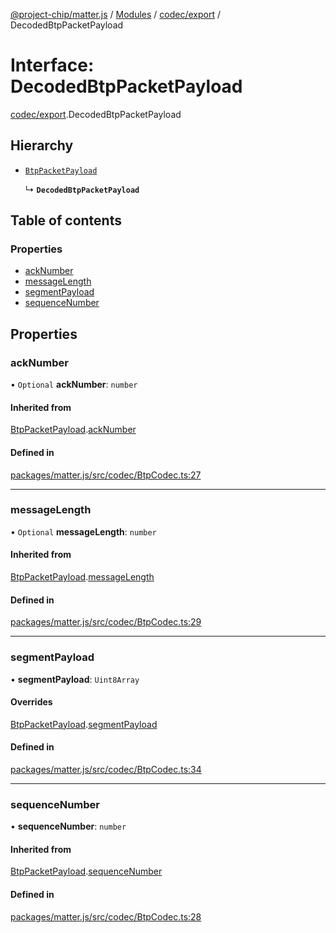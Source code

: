 [@project-chip/matter.js](../README.md) / [Modules](../modules.md) / [codec/export](../modules/codec_export.md) / DecodedBtpPacketPayload

# Interface: DecodedBtpPacketPayload

[codec/export](../modules/codec_export.md).DecodedBtpPacketPayload

## Hierarchy

- [`BtpPacketPayload`](codec_export.BtpPacketPayload.md)

  ↳ **`DecodedBtpPacketPayload`**

## Table of contents

### Properties

- [ackNumber](codec_export.DecodedBtpPacketPayload.md#acknumber)
- [messageLength](codec_export.DecodedBtpPacketPayload.md#messagelength)
- [segmentPayload](codec_export.DecodedBtpPacketPayload.md#segmentpayload)
- [sequenceNumber](codec_export.DecodedBtpPacketPayload.md#sequencenumber)

## Properties

### ackNumber

• `Optional` **ackNumber**: `number`

#### Inherited from

[BtpPacketPayload](codec_export.BtpPacketPayload.md).[ackNumber](codec_export.BtpPacketPayload.md#acknumber)

#### Defined in

[packages/matter.js/src/codec/BtpCodec.ts:27](https://github.com/project-chip/matter.js/blob/e87b236f/packages/matter.js/src/codec/BtpCodec.ts#L27)

___

### messageLength

• `Optional` **messageLength**: `number`

#### Inherited from

[BtpPacketPayload](codec_export.BtpPacketPayload.md).[messageLength](codec_export.BtpPacketPayload.md#messagelength)

#### Defined in

[packages/matter.js/src/codec/BtpCodec.ts:29](https://github.com/project-chip/matter.js/blob/e87b236f/packages/matter.js/src/codec/BtpCodec.ts#L29)

___

### segmentPayload

• **segmentPayload**: `Uint8Array`

#### Overrides

[BtpPacketPayload](codec_export.BtpPacketPayload.md).[segmentPayload](codec_export.BtpPacketPayload.md#segmentpayload)

#### Defined in

[packages/matter.js/src/codec/BtpCodec.ts:34](https://github.com/project-chip/matter.js/blob/e87b236f/packages/matter.js/src/codec/BtpCodec.ts#L34)

___

### sequenceNumber

• **sequenceNumber**: `number`

#### Inherited from

[BtpPacketPayload](codec_export.BtpPacketPayload.md).[sequenceNumber](codec_export.BtpPacketPayload.md#sequencenumber)

#### Defined in

[packages/matter.js/src/codec/BtpCodec.ts:28](https://github.com/project-chip/matter.js/blob/e87b236f/packages/matter.js/src/codec/BtpCodec.ts#L28)
